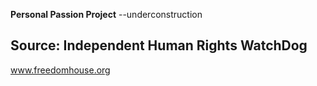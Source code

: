 **Personal Passion Project**
--underconstruction

## Source: Independent Human Rights WatchDog
www.freedomhouse.org